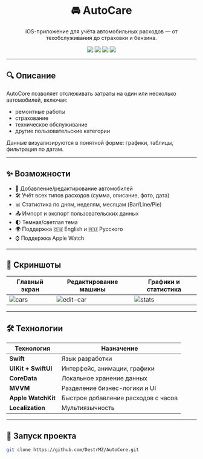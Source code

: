 <h1 align="center">🚘 AutoCare</h1>

<p align="center">
  iOS-приложение для учёта автомобильных расходов — от техобслуживания до страховки и бензина.
</p>

<p align="center">
  <img src="https://img.shields.io/badge/Swift-5.9-orange?style=flat&logo=swift" />
  <img src="https://img.shields.io/badge/iOS-16+-blue?style=flat&logo=apple" />
  <img src="https://img.shields.io/badge/UIKit%20%2B%20SwiftUI-supported-green" />
  <img src="https://img.shields.io/badge/Architecture-MVVM-purple" />
</p>

---

## 🔍 Описание

AutoCore позволяет отслеживать затраты на один или несколько автомобилей, включая:
- ремонтные работы
- страхование
- техническое обслуживание
- другие пользовательские категории

Данные визуализируются в понятной форме: графики, таблицы, фильтрация по датам.

---

## ✨ Возможности

- 🚗 Добавление/редактирование автомобилей
- 🛠 Учёт всех типов расходов (сумма, описание, фото, дата)
- 📊 Статистика по дням, неделям, месяцам (Bar/Line/Pie)
- 📤 Импорт и экспорт пользовательских данных
- 🌓 Темная/светлая тема
- 🌍 Поддержка 🇬🇧 English и 🇷🇺 Русского
- ⌚️ Поддержка Apple Watch

---

## 📸 Скриншоты

| Главный экран | Редактирование машины | Графики и статистика |
|---------------|------------------------|------------------------|
| ![cars](https://github.com/user-attachments/assets/21170abd-4eed-4ee7-9ea6-230b89051083) | ![edit-car](https://github.com/user-attachments/assets/2742cfa5-a434-4e1e-90d1-06d71afdc36a) | ![stats](https://github.com/user-attachments/assets/faa8de89-8be2-4b42-98ff-785286d1d01a) |

---

## 🛠 Технологии

| Технология     | Назначение                          |
|----------------|-------------------------------------|
| **Swift**      | Язык разработки                     |
| **UIKit + SwiftUI** | Интерфейс, анимации, графики       |
| **CoreData**   | Локальное хранение данных           |
| **MVVM**       | Разделение бизнес-логики и UI       |
| **Apple WatchKit** | Быстрое добавление расходов с часов |
| **Localization** | Мультиязычность                    |

---

## 🚀 Запуск проекта

```bash
git clone https://github.com/DestrMZ/AutoCore.git
